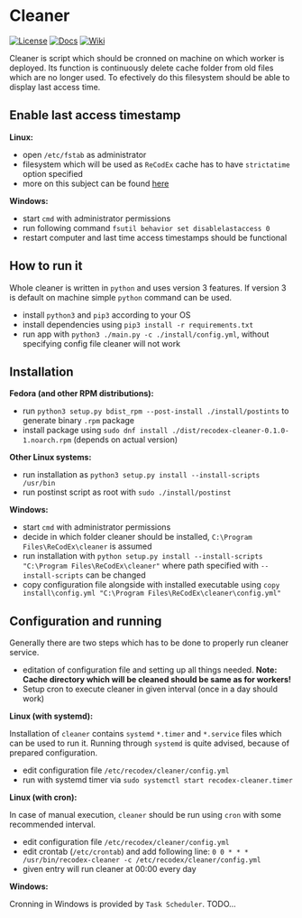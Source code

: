 # Cleaner

[![License](http://img.shields.io/:license-mit-blue.svg)](http://badges.mit-license.org)
[![Docs](https://img.shields.io/badge/docs-latest-brightgreen.svg)](http://recodex.github.io/cleaner/)
[![Wiki](https://img.shields.io/badge/docs-wiki-orange.svg)](https://github.com/ReCodEx/GlobalWiki/wiki)

Cleaner is script which should be cronned on machine on which worker is deployed. Its function is continuously delete cache folder from old files which are no longer used. To efectively do this filesystem should be able to display last access time.

## Enable last access timestamp

**Linux:**

- open `/etc/fstab` as administrator
- filesystem which will be used as `ReCodEx` cache has to have `strictatime` option specified
- more on this subject can be found [here](https://en.wikipedia.org/wiki/Stat_%28system_call%29#Criticism_of_atime)

**Windows:**

- start `cmd` with administrator permissions
- run following command `fsutil behavior set disablelastaccess 0`
- restart computer and last time access timestamps should be functional

## How to run it

Whole cleaner is written in `python` and uses version 3 features. If version 3 is default on machine simple `python` command can be used.

- install `python3` and `pip3` according to your OS
- install dependencies using `pip3 install -r requirements.txt`
- run app with `python3 ./main.py -c ./install/config.yml`, without specifying config file cleaner will not work

## Installation

**Fedora (and other RPM distributions):**

- run `python3 setup.py bdist_rpm --post-install ./install/postints` to generate binary `.rpm` package
- install package using `sudo dnf install ./dist/recodex-cleaner-0.1.0-1.noarch.rpm` (depends on actual version)

**Other Linux systems:**

- run installation as `python3 setup.py install --install-scripts /usr/bin`
- run postinst script as root with `sudo ./install/postinst`

**Windows:**

- start `cmd` with administrator permissions
- decide in which folder cleaner should be installed, `C:\Program Files\ReCodEx\cleaner` is assumed
- run installation with `python setup.py install --install-scripts "C:\Program Files\ReCodEx\cleaner"` where path specified with `--install-scripts` can be changed
- copy configuration file alongside with installed executable using `copy install\config.yml "C:\Program Files\ReCodEx\cleaner\config.yml"`

## Configuration and running

Generally there are two steps which has to be done to properly run cleaner service.

- editation of configuration file and setting up all things needed. **Note: Cache directory which will be cleaned should be same as for workers!**
- Setup cron to execute cleaner in given interval (once in a day should work)

**Linux (with systemd):**

Installation of `cleaner` contains `systemd` `*.timer` and `*.service` files which can be used to run it. Running through `systemd` is quite advised, because of prepared configuration.

- edit configuration file `/etc/recodex/cleaner/config.yml`
- run with systemd timer via `sudo systemctl start recodex-cleaner.timer`

**Linux (with cron):**

In case of manual execution, `cleaner` should be run using `cron` with some recommended interval.

- edit configuration file `/etc/recodex/cleaner/config.yml`
- edit crontab (`/etc/crontab`) and add following line: `0 0 * * * /usr/bin/recodex-cleaner -c /etc/recodex/cleaner/config.yml`
- given entry will run cleaner at 00:00 every day

**Windows:**

Cronning in Windows is provided by `Task Scheduler`. TODO...
